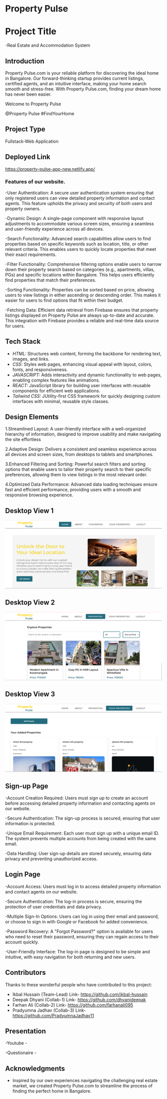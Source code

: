 # Property Pulse

# Project Title
  -Real Estate and Accommodation System


## Introduction
Property Pulse.com is your reliable platform for discovering the ideal home in Bangalore. Our forward-thinking startup provides current listings, certified agents, and an intuitive interface, making your home search smooth and stress-free. With Property Pulse.com, finding your dream home has never been easier.

Welcome to Property Pulse

@Property Pulse #FindYourHome

## Project Type
Fullstack-Web Application

## Deployed Link

https://property-pulse-app-new.netlify.app/

### Features of our website.

-User Authentication: A secure user authentication system ensuring that only registered users can view detailed property information and contact agents. This feature upholds the privacy and security of both users and property owners.

-Dynamic Design: A single-page component with responsive layout adjustments to accommodate various screen sizes, ensuring a seamless and user-friendly experience across all devices.

-Search Functionality: Advanced search capabilities allow users to find properties based on specific keywords such as location, title, or other relevant criteria. This enables users to quickly locate properties that meet their exact requirements.

-Filter Functionality: Comprehensive filtering options enable users to narrow down their property search based on categories (e.g., apartments, villas, PGs) and specific locations within Bangalore. This helps users efficiently find properties that match their preferences.

-Sorting Functionality: Properties can be sorted based on price, allowing users to view listings in either ascending or descending order. This makes it easier for users to find options that fit within their budget.

-Fetching Data: Efficient data retrieval from Firebase ensures that property listings displayed on Property Pulse are always up-to-date and accurate. This integration with Firebase provides a reliable and real-time data source for users.




## Tech Stack

- *HTML:* Structures web content, forming the backbone for rendering text, images, and links.
- *CSS:* Styles web pages, enhancing visual appeal with layout, colors, fonts, and responsiveness.
- *JAVASCRIPT:* Adds interactivity and dynamic functionality to web pages, enabling complex features like animations.
- *REACT:* JavaScript library for building user interfaces with reusable components for efficient web applications.
- *Tailwind CSS:* JUtility-first CSS framework for quickly designing custom interfaces with minimal, reusable style classes.

## Design Elements
1.Streamlined Layout: A user-friendly interface with a well-organized hierarchy of information, designed to improve usability and make navigating the site effortless

2.Adaptive Design: Delivers a consistent and seamless experience across all devices and screen sizes, from desktops to tablets and smartphones.

3.Enhanced Filtering and Sorting: Powerful search filters and sorting options that enable users to tailor their property search to their specific preferences, allowing them to view listings in the most relevant order.

4.Optimized Data Performance: Advanced data loading techniques ensure fast and efficient performance, providing users with a smooth and responsive browsing experience.

## Desktop View 1


  ![View 1](https://github.com/ikbal-hussain/Quantum_Qubits_027/blob/main/real_estate_app/src/images/PropertyPulse%20Screenshot%201.png)


## Desktop View 2

  ![View 2](https://github.com/ikbal-hussain/Quantum_Qubits_027/blob/main/real_estate_app/src/images/PropertyPulse%20Screenshot%202.png)
## Desktop View 3

  ![View 3](https://github.com/ikbal-hussain/Quantum_Qubits_027/blob/main/real_estate_app/src/images/PropertyPulse%20Screenshot%203.png)


## Sign-up Page

-Account Creation Required: Users must sign up to create an account before accessing detailed property information and contacting agents on our website.

-Secure Authentication: The sign-up process is secured, ensuring that user information is protected.

-Unique Email Requirement: Each user must sign up with a unique email ID. The system prevents multiple accounts from being created with the same email.

-Data Handling: User sign-up details are stored securely, ensuring data privacy and preventing unauthorized access.



## Login Page

-Account Access: Users must log in to access detailed property information and contact agents on our website.

-Secure Authentication: The log-in process is secure, ensuring the protection of user credentials and data privacy.

-Multiple Sign-In Options: Users can log in using their email and password, or choose to sign in with Google or Facebook for added convenience.

-Password Recovery: A "Forgot Password?" option is available for users who need to reset their password, ensuring they can regain access to their account quickly.

-User-Friendly Interface: The log-in page is designed to be simple and intuitive, with easy navigation for both returning and new users.



## Contributors

Thanks to these wonderful people who have contributed to this project:
- Ikbal Hussain (Team-Lead) Link- https://github.com/ikbal-hussain
- Deepak Dhyani (Collab-1) Link- https://github.com/dhyanideepak
- Farhan Ali (Collab-2) Link- https://github.com/farhanali095
- Pradyumna Jadhav (Collab-3) Link- https://github.com/PradyumnaJadhav11

## Presentation

-Youtube - 

-Questionaire - 

## Acknowledgments

- Inspired by our own experiences navigating the challenging real estate market, we created Property Pulse.com to streamline the process of finding the perfect home in Bangalore.
